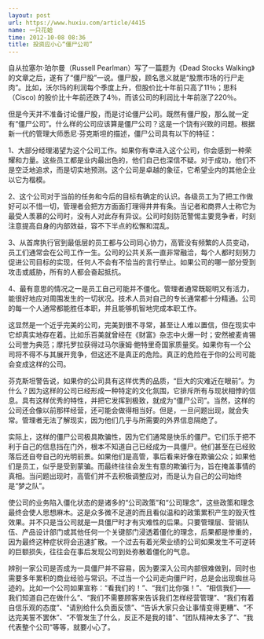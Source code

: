 ```yaml
---
layout: post
url: https://www.huxiu.com/article/4415
name: 一只花蛤
time: 2012-10-08 08:36
title: 投资应小心“僵尸公司”
---
```

自从拉塞尔·珀尔曼（Russell Pearlman）写了一篇题为《Dead Stocks Walking》的文章之后，遂有了“僵尸股”一说。僵尸股，顾名思义就是“股票市场的行尸走肉”。比如，沃尔玛的利润每个季度上升，但股价比十年前只高了11％；思科（Cisco) 的股价比十年前还跌了4％，而该公司的利润比十年前涨了220％。

但是今天并不准备讨论僵尸股，而是讨论僵尸公司。既然有僵尸股，那么就一定有“僵尸公司”。什么样的公司应该算是僵尸公司？这是一个饶有兴致的问题。根据新一代的管理大师悉尼·芬克斯坦的描述，僵尸公司具有以下的特征：

1、大部分经理渴望为这个公司工作。如果你有幸进入这个公司，你会感到一种荣耀和力量。这些员工都是业内最出色的，他们自己也深信不疑。对于成功，他们不是空泛地追求，而是切实地预测。这个公司是卓越的象征，它希望业内的其他企业以它为楷模。

2、这个公司对于当前的任务和今后的目标有确定的认识。各级员工为了把工作做好可以不惜一切，管理者会把方方面面打理得井井有条。当记者和商界人士称它为最受人羡慕的公司时，没有人对此存有异议。公司时刻防范警惕主要竞争者，时刻注意提高自身的内部效益，容不下半点的松懈和混乱。

3、从首席执行官到最低层的员工都与公司同心协力，高管没有频繁的人员变动，员工们通常会在公司工作一生。公司的公共关系一直非常融洽，每个人都时刻努力促进公司目标的实现，任何人不会有不恰当的言行举止。如果公司的哪一部分受到攻击或威胁，所有的人都会奋起抵抗。

4、最有意思的情况之一是员工自己可能并不僵化。管理者通常既聪明又有活力，能很好地应对周围发生的一切状况。技术人员对自己的专长通常都十分精通。公司的每一个人通常都能胜任本职，并且能够机智地完成本职工作。

这显然是一个近乎完美的公司，完美到很不寻常，甚至让人难以置信，但在现实中它却真实地存在着。比如乐百美就曾经在《财富》杂志中火爆一时；安然被麦肯锡公司誉为典范；摩托罗拉获得过马尔康姆·鲍特里奇国家质量奖。如果你有一个公司将不得不与其展开竞争，但这还不是真正的危险。真正的危险在于你的公司可能会变成这样的公司。

芬克斯坦警告说，如果你的公司具有这样优秀的品质，“巨大的灾难近在眼前”。为什么？因为这样的公司已经形成一种特定的文化氛围，它排斥所有与现状相悖的信息。具有这样优秀的特性，并把它发挥到极致，就成为“僵尸公司”。当然，这样的公司还会像以前那样经营，还可能会做得相当好。但是，一旦问题出现，就会失常。管理者无法了解现实，因为他们几乎与所需要的外界信息隔绝了。

实际上，这样的僵尸公司极具欺骗性，因为它们通常是快乐的僵尸。它们乐于把不利于自己的信息挡在门外，根本不知道自己已经成为一具僵尸。他们甚至在已经败落后还自夸自己的光明前景。如果他们是高管，事后看来好像在欺骗公众；如果他们是员工，似乎是受到蒙骗。而最终往往会发生有意的欺骗行为，旨在掩盖事情的真相。当问题出现时，高管们并不去积极调整应对，而是认为自己的公司始终是“梦之队”。

使公司的业务陷入僵化状态的是诸多的“公司政策”和“公司理念”，这些政策和理念最终会使人思想麻木。这是众多微不足道的而且看似温和的政策累积产生的毁灭性效果。并不只是当公司就是一具僵尸时才有灾难性的后果。只要管理层、营销队伍、产品设计部门或其他任何一个关键部门浸透着僵化的理念，后果都是惨重的，因为最终这种症状将会迅速扩散。一个过去有着光荣业绩的公司如果发生不可逆转的巨额损失，往往会在事后发现公司到处弥散着僵化的气息。

辨别一家公司是否成为一具僵尸并不容易，因为要深入公司内部很难做到，同时也需要多年累积的商业经验与常识。不过当一个公司走向僵尸时，总是会出现蜘丝马迹的。比如一个公司如果宣称：“看我们的！”、“我们比你强！”、“相信我们——我们知道自己在做什么”、“我们不需要顾客来告诉我们怎样经营管理”、“我们有着自信乐观的态度”、“请别给什么负面反馈”、“告诉大家只会让事情变得更糟”、“不达完美誓不罢休”、“不管发生了什么，反正不是我的错”、“团队精神太多了”、“我代表整个公司”等等，就要小心了。


